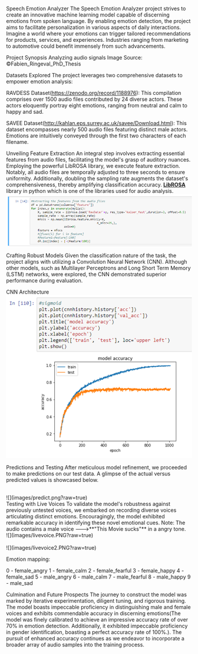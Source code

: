 Speech Emotion Analyzer
The Speech Emotion Analyzer project strives to create an innovative machine learning model capable of discerning emotions from spoken language. By enabling emotion detection, the project aims to facilitate personalization in various aspects of daily interactions. Imagine a world where your emotions can trigger tailored recommendations for products, services, and experiences. Industries ranging from marketing to automotive could benefit immensely from such advancements.

Project Synopsis
Analyzing audio signals
Image Source: ©Fabien_Ringeval_PhD_Thesis

Datasets Explored
The project leverages two comprehensive datasets to empower emotion analysis:

RAVDESS Dataset(https://zenodo.org/record/1188976): This compilation comprises over 1500 audio files contributed by 24 diverse actors. These actors eloquently portray eight emotions, ranging from neutral and calm to happy and sad.

SAVEE Dataset(http://kahlan.eps.surrey.ac.uk/savee/Download.html): This dataset encompasses nearly 500 audio files featuring distinct male actors. Emotions are intuitively conveyed through the first two characters of each filename.

Unveiling Feature Extraction
An integral step involves extracting essential features from audio files, facilitating the model's grasp of auditory nuances. Employing the powerful LibROSA library, we execute feature extraction. Notably, all audio files are temporally adjusted to three seconds to ensure uniformity. Additionally, doubling the sampling rate augments the dataset's comprehensiveness, thereby amplifying classification accuracy.
[**LibROSA**](https://librosa.github.io/librosa/) library in python which is one of the libraries used for audio analysis. 
<br>
![](images/feature.png?raw=true)
<br>


Crafting Robust Models
Given the classification nature of the task, the project aligns with utilizing a Convolution Neural Network (CNN). Although other models, such as Multilayer Perceptrons and Long Short Term Memory (LSTM) networks, were explored, the CNN demonstrated superior performance during evaluation.

CNN Architecture
<br>
![](images/cnn.png?raw=true)
<br>

Predictions and  Testing
After meticulous model refinement, we proceeded to make predictions on our test data. A glimpse of the actual versus predicted values is showcased below.

<br>
![](images/predict.png?raw=true)
<br>
Testing with Live Voices
To validate the model's robustness against previously untested voices, we embarked on recording diverse voices articulating distinct emotions. Encouragingly, the model exhibited remarkable accuracy in identifying these novel emotional cues.
Note: The audio contains a male voice --->**"This Movie sucks"** in a angry tone.
<br>
![](images/livevoice.PNG?raw=true)
<br>
<br>
![](images/livevoice2.PNG?raw=true)
<br>

Emotion mapping:

0 - female_angry
1 - female_calm
2 - female_fearful
3 - female_happy
4 - female_sad
5 - male_angry
6 - male_calm
7 - male_fearful
8 - male_happy
9 - male_sad

Culmination and Future Prospects
The journey to construct the model was marked by iterative experimentation, diligent tuning, and rigorous training. The model boasts impeccable proficiency in distinguishing male and female voices and exhibits commendable accuracy in discerning emotions(The model was finely calibrated to achieve an impressive accuracy rate of over 70% in emotion detection. Additionally, it exhibited impeccable proficiency in gender identification, boasting a perfect accuracy rate of 100%.). The pursuit of enhanced accuracy continues as we endeavor to incorporate a broader array of audio samples into the training process.